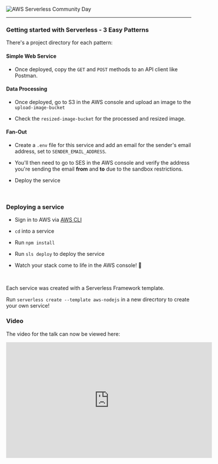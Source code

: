 ![AWS Serverless Community Day](https://drive.google.com/uc?export=view&id=171xqIun5zu2WhOg9dw_hxvACHHwNbE7t)

---

### **Getting started with Serverless - 3 Easy Patterns**

There's a project directory for each pattern:

#### Simple Web Service

- Once deployed, copy the `GET` and `POST` methods to an API client like Postman.

#### Data Processing

- Once deployed, go to S3 in the AWS console and upload an image to the `upload-image-bucket`

- Check the `resized-image-bucket` for the processed and resized image.

#### Fan-Out

- Create a `.env` file for this service and add an email for the sender's email address, set to `SENDER_EMAIL_ADDRESS`.

- You'll then need to go to SES in the AWS console and verify the address you're sending the email **from** and **to** due to the sandbox restrictions.

- Deploy the service

&nbsp;

### **Deploying a service**

- Sign in to AWS via [AWS CLI](https://docs.aws.amazon.com/cli/latest/userguide/cli-chap-welcome.html)

- `cd` into a service

- Run `npm install`

- Run `sls deploy` to deploy the service

- Watch your stack come to life in the AWS console! 🎉

&nbsp;

Each service was created with a Serverless Framework template.

Run `serverless create --template aws-nodejs` in a new direcrtory to create your own service!

### Video

The video for the talk can now be viewed here:

<iframe width="560" height="315" src="https://www.youtube.com/embed/-qFiTczX_tI" frameborder="0" allow="accelerometer; autoplay; encrypted-media; gyroscope; picture-in-picture" allowfullscreen></iframe>
